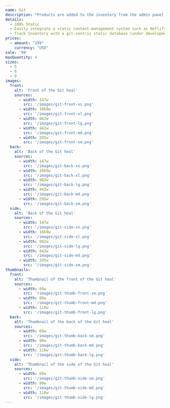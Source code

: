 ```yaml
---
name: Git
description: "Products are added to the inventory from the admin panel. You can access this from the gocommerce.com/admin page. Check it out to learn more.\_"
details:
  - 100% Static
  - Easily integrate a static content-management system such as Netlify-CMS
  - Track Inventory with a git-centric static database (under development)
prices:
  - amount: "199"
    currency: "USD"
sale: '99'
maxQuantity: 4
sizes:
  - 5
  - 6
  - 8
images:
  front:
    alt: 'Front of the Git heal'
    sources:
      - width: 147w
        src: '/images/git-front-xs.png'
      - width: 1669w
        src: '/images/git-front-xl.png'
      - width: 982w
        src: '/images/git-front-lg.png'
      - width: 442w
        src: '/images/git-front-md.png'
      - width: 295w
        src: '/images/git-front-sm.png'
  back:
    alt: 'Back of the Git heal'
    sources:
      - width: 147w
        src: '/images/git-back-xs.png'
      - width: 1669w
        src: '/images/git-back-xl.png'
      - width: 982w
        src: '/images/git-back-lg.png'
      - width: 442w
        src: '/images/git-back-md.png'
      - width: 295w
        src: '/images/git-back-sm.png'
  side:
    alt: 'Back of the Git heal'
    sources:
      - width: 147w
        src: '/images/git-side-xs.png'
      - width: 1669w
        src: '/images/git-side-xl.png'
      - width: 982w
        src: '/images/git-side-lg.png'
      - width: 442w
        src: '/images/git-side-md.png'
      - width: 295w
        src: '/images/git-side-sm.png'
thumbnails:
  front:
    alt: 'Thumbnail of the front of the Git heal'
    sources:
      - width: 69w
        src: '/images/git-thumb-front-sm.png'
      - width: 88w
        src: '/images/git-thumb-front-md.png'
      - width: 118w
        src: '/images/git-thumb-front-lg.png'
  back:
    alt: 'Thumbnail of the back of the Git heal'
    sources:
      - width: 69w
        src: '/images/git-thumb-back-sm.png'
      - width: 88w
        src: '/images/git-thumb-back-md.png'
      - width: 118w
        src: '/images/git-thumb-back-lg.png'
  side:
    alt: 'Thumbnail of the side of the Git heal'
    sources:
      - width: 69w
        src: '/images/git-thumb-side-sm.png'
      - width: 88w
        src: '/images/git-thumb-side-md.png'
      - width: 118w
        src: '/images/git-thumb-side-lg.png'
---
```

